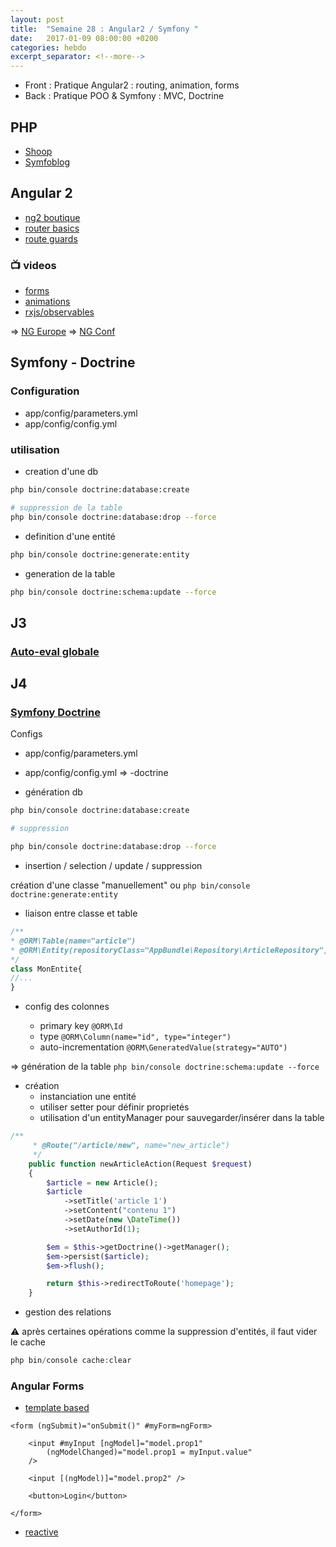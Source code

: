 ```yaml
---
layout: post
title:  "Semaine 28 : Angular2 / Symfony "
date:   2017-01-09 08:00:00 +0200
categories: hebdo 
excerpt_separator: <!--more-->
---
```


- Front : Pratique Angular2 : routing, animation, forms
- Back : Pratique POO & Symfony : MVC, Doctrine

<!--more-->

## PHP 

- [Shoop](https://github.com/simplyon2/boutique-phpoo)
- [Symfoblog](https://github.com/simplyon2/symfoblog)

## Angular 2

- [ng2 boutique](https://github.com/simplyon2/ng2-boutique)
- [router basics](https://github.com/simplyon2/ng2-router-basics)
- [route guards](https://github.com/rxlabz/ng2-route-guards@)

### :tv: videos

- [forms](https://www.youtube.com/watch?v=xYv9lsrV0s4)
- [animations](https://www.youtube.com/watch?v=NGNE7LMd9VY)
- [rxjs/observables](https://www.youtube.com/watch?v=WWR9nxVx1ec)

=> [NG Europe](https://www.youtube.com/channel/UCEGUP3TJJfMsEM_1y8iviSQ)
=> [NG Conf](https://www.youtube.com/user/ngconfvideos)


## Symfony - Doctrine

### Configuration

- app/config/parameters.yml
- app/config/config.yml

### utilisation 

- creation d'une db

```bash
php bin/console doctrine:database:create

# suppression de la table
php bin/console doctrine:database:drop --force
```

- definition d'une entité

```bash
php bin/console doctrine:generate:entity
```

- generation de la table

```bash
php bin/console doctrine:schema:update --force
```


## J3

### [Auto-eval globale](https://goo.gl/forms/0NzobJstOTL6doZB2)

## J4 

### [Symfony Doctrine](http://symfony.com/doc/current/doctrine.html)

Configs

- app/config/parameters.yml
- app/config/config.yml => -doctrine

- génération db

```bash
php bin/console doctrine:database:create

# suppression 

php bin/console doctrine:database:drop --force

```

- insertion / selection / update / suppression

création d'une classe "manuellement" ou `php bin/console doctrine:generate:entity`

- liaison entre classe et table

```php
/**
* @ORM\Table(name="article")
* @ORM\Entity(repositoryClass="AppBundle\Repository\ArticleRepository")
*/
class MonEntite{
//...
}
```

- config des colonnes

  - primary key `@ORM\Id`
  - type `@ORM\Column(name="id", type="integer")`
  - auto-incrementation `@ORM\GeneratedValue(strategy="AUTO")`

=> génération de la table `php bin/console doctrine:schema:update --force`

- création 
  - instanciation une entité
  - utiliser setter pour définir proprietés
  - utilisation d'un entityManager pour sauvegarder/insérer dans la table
```php
/**
     * @Route("/article/new", name="new_article")
     */
    public function newArticleAction(Request $request)
    {
        $article = new Article();
        $article
            ->setTitle('article 1')
            ->setContent("contenu 1")
            ->setDate(new \DateTime())
            ->setAuthorId(1);

        $em = $this->getDoctrine()->getManager();
        $em->persist($article);
        $em->flush();

        return $this->redirectToRoute('homepage');
    }
```
  

- gestion des relations

:warning: après certaines opérations comme la suppression d'entités, il faut vider le cache
 
```php
php bin/console cache:clear
```


### Angular Forms

- [template based](https://github.com/simplyon2/ng-router-mvpm)

```
<form (ngSubmit)="onSubmit()" #myForm=ngForm>

    <input #myInput [ngModel]="model.prop1"
        (ngModelChanged)="model.prop1 = myInput.value"
    />
    
    <input [(ngModel)]="model.prop2" />

    <button>Login</button>

</form>
```


- [reactive](https://toddmotto.com/angular-2-forms-reactive) 


